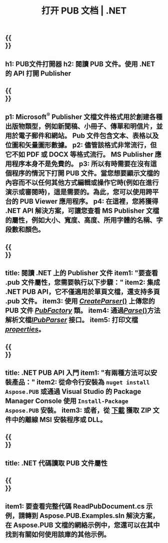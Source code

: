 ﻿---
translation: true
template: /_templates/reader-net.md
title: 打开 PUB 文档 | .NET
description: 以編程方式打開 Publisher 文件。用於讀取 PUB 屬性的本地 .NET C# API 解決方案。使用它來集成到您的項目中。
url: /net/read-pub-file/
metakeywords: ''
family: pub
platformtag: net
---

{{<section banner>}}
---
h1: PUB文件打開器
h2: 閱讀 PUB 文件。使用 .NET 的 API 打開 Publisher
---

{{<section overview>}}
---
p1: Microsoft<sup>®</sup> Publisher 文檔文件格式用於創建各種出版物類型，例如新聞稿、小冊子、傳單和明信片，並用於電子郵件和網站。 Pub 文件包含文本、表格以及位圖和矢量圖形數據。
p2: 儘管該格式非常流行，但它不如 PDF 或 DOCX 等格式流行。 MS Publisher 應用程序本身不是免費的。
p3: 所以有時需要在沒有這個程序的情況下打開 PUB 文件。當您想要顯示文檔的內容而不以任何其他方式編輯或操作它時(例如在進行演示或審閱時)，這是需要的。為此，您可以使用跨平台的 PUB Viewer 應用程序。
p4: 在這裡，您將獲得 .NET API 解決方案，可讓您查看 MS Publisher 文檔的屬性，例如大小、寬度、高度、所用字體的名稱、字段數和顏色。
---

{{<section feature1>}}
---
title: 閱讀 .NET 上的 Publisher 文件
item1: "要查看 .pub 文件屬性，您需要執行以下步驟："
item2: 集成 .NET PUB API，它不僅適用於單頁文檔，還支持多頁 .pub 文件。
item3: 使用 [*CreateParser*()](https://reference.aspose.com/pub/net/aspose.pub/pubfactory//methods/createparser/index) 上傳您的 PUB 文件 [*PubFactory*](https:///reference.aspose.com/pub/net/aspose.pub/pubfactory) 類。
item4: 通過[*Parse*()](https://reference.aspose.com/pub/net/aspose.pub/ipubparser//methods/parse)方法解析文檔[*IPubParser*](https://reference.aspose.com/pub/net/aspose.pub/ipubparser/) 接口。
item5: 打印文檔 [*properties*](https://reference.aspose.com/pub/net/aspose.pub/document/#properties)。
---

{{<section feature2>}}
---
title: .NET PUB API 入門
item1: "有兩種方法可以安裝產品："
item2: 從命令行安裝為 ```nuget install Aspose.PUB``` 或通過 Visual Studio 的 Package Manager Console 使用 ```Install-Package Aspose.PUB``` 安裝。
item3: 或者，從 [下載](https://releases.aspose.com/pub/net/) 獲取 ZIP 文件中的離線 MSI 安裝程序或 DLL。
---

{{<section codeexample>}}
---
title: .NET 代碼讀取 PUB 文件屬性
---

{{<section summary>}}
---
item1: 要查看完整代碼 ReadPubDocument.cs 示例，請轉到 Aspose.PUB.Examples.sln 解決方案，在 Aspose.PUB 文檔的網絡示例中，您還可以在其中找到有關如何使用該庫的其他示例。
---